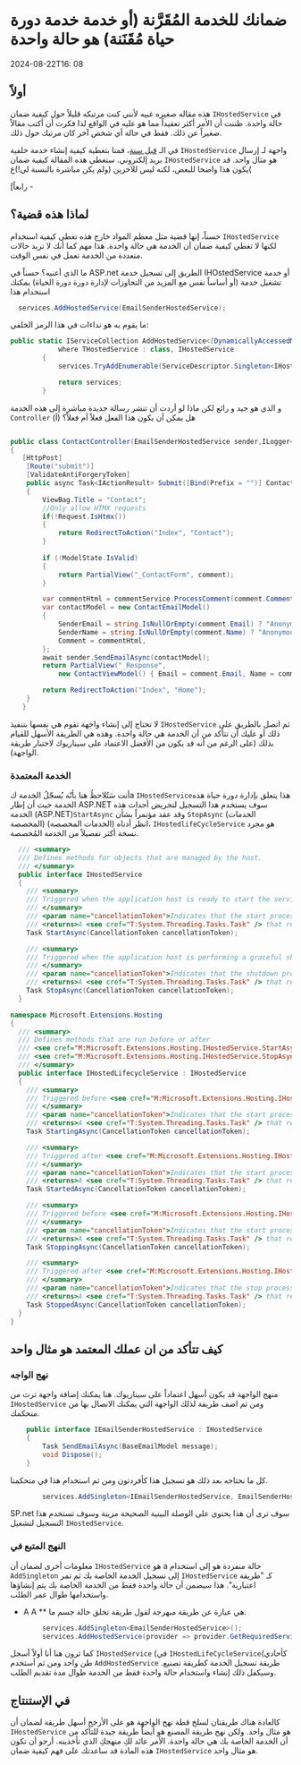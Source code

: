 # ضمانك للخدمة المُقَرَّنة (أو خدمة خدمة دورة حياة مُقَنَنة) هو حالة واحدة

<!--category-- ASP.NET -->
<datetime class="hidden">2024-08-22T16: 08</datetime>

## أولاً

هذه مقاله صغيره غبيه لأنني كنت مرتبكه قليلاً حول كيفية ضمان `IHostedService` في حالة واحدة. ظننت أن الأمر أكثر تعقيداً مما هو عليه في الواقع لذا فكرت أن أكتب مقالاً صغيراً عن ذلك. فقط في حالة أي شخص آخر كان مرتبك حول ذلك.

في الـ [قبل سنة](/blog/addingasyncsendingforemails)، قمنا بتغطية كيفية إنشاء خدمة خلفية `IHostedService` واجهة لـ إرسال بريد إلكتروني. ستغطي هذه المقالة كيفية ضمان `IHostedService` هو مثال واحد.
قد يكون هذا واضحا للبعض، لكنه ليس للآخرين (ولم يكن مباشرة بالنسبة لي!)ع(

[رابعاً -

## لماذا هذه قضية؟

حسناً، إنها قضية مثل معظم المواد خارج هذه تغطي كيفية استخدام `IHostedService` لكنها لا تغطي كيفية ضمان أن الخدمة هي حالة واحدة. هذا مهم كما أنك لا تريد حالات متعددة من الخدمة تعمل في نفس الوقت.

ما الذي أعنيه؟ حسناً في ASP.net الطريق إلى تسجيل خدمة IHOstedService أو خدمة تشغيل خدمة (أو أساساً نفس مع المزيد من التجاوزات لإدارة دورة دورة الحياة) يمكنك استخدام هذا

```csharp
  services.AddHostedService(EmailSenderHostedService);
```

ما يقوم به هو نداءات في هذا الرمز الخلفي:

```csharp
public static IServiceCollection AddHostedService<[DynamicallyAccessedMembers(DynamicallyAccessedMemberTypes.PublicConstructors)] THostedService>(this IServiceCollection services)
            where THostedService : class, IHostedService
        {
            services.TryAddEnumerable(ServiceDescriptor.Singleton<IHostedService, THostedService>());

            return services;
        }

```

و الذي هو جيد و رائع لكن ماذا لو أردت أن تنشر رسالة جديدة مباشرة إلى هذه الخدمة `Controller` (أ) هل يمكن أن يكون هذا الفعل فعلاً أم فعلاً؟

```csharp

public class ContactController(EmailSenderHostedService sender,ILogger<BaseController> logger) ...
{
   [HttpPost]
    [Route("submit")]
    [ValidateAntiForgeryToken]
    public async Task<IActionResult> Submit([Bind(Prefix = "")] ContactViewModel comment)
    {
        ViewBag.Title = "Contact";
        //Only allow HTMX requests
        if(!Request.IsHtmx())
        {
            return RedirectToAction("Index", "Contact");
        }
      
        if (!ModelState.IsValid)
        {
            return PartialView("_ContactForm", comment);
        }

        var commentHtml = commentService.ProcessComment(comment.Comment);
        var contactModel = new ContactEmailModel()
        {
            SenderEmail = string.IsNullOrEmpty(comment.Email) ? "Anonymous" : comment.Email,
            SenderName = string.IsNullOrEmpty(comment.Name) ? "Anonymous" : comment.Name,
            Comment = commentHtml,
        };
        await sender.SendEmailAsync(contactModel);
        return PartialView("_Response",
            new ContactViewModel() { Email = comment.Email, Name = comment.Name, Comment = commentHtml });

        return RedirectToAction("Index", "Home");
    }
   }
```

لا تحتاج إلى إنشاء واجهة تقوم هي نفسها بتنفيذ `IHostedService` ثم اتصل بالطريق على ذلك أو عليك أن تتأكد من أن الخدمة هي حالة واحدة. وهذه هي الطريقة الأسهل للقيام بذلك (على الرغم من أنه قد يكون من الأفضل الاعتماد على سيناريوك لاختبار طريقة الواجهة).

### الخدمة المعتمدة

أنت سَتُلاحظُ هنا بأنّه يُسجّلُ الخدمة كa `IHostedService`هذا يتعلق بإدارة دورة حياة هذه الخدمة حيث أن إطار ASP.NET سوف يستخدم هذا التسجيل لتحريض أحداث هذه الخدمة (ASP.NET)`StartAsync` وقد عقد مؤتمراً بشأن `StopAsync` (الخدمات المخصصة) (الخدمات المخصصة) انظر أدناه، `IHostedlifeCycleService` هو مجرد نسخة أكثر تفصيلاً من الخدمة المُخصصة.

```csharp
  /// <summary>
  /// Defines methods for objects that are managed by the host.
  /// </summary>
  public interface IHostedService
  {
    /// <summary>
    /// Triggered when the application host is ready to start the service.
    /// </summary>
    /// <param name="cancellationToken">Indicates that the start process has been aborted.</param>
    /// <returns>A <see cref="T:System.Threading.Tasks.Task" /> that represents the asynchronous Start operation.</returns>
    Task StartAsync(CancellationToken cancellationToken);

    /// <summary>
    /// Triggered when the application host is performing a graceful shutdown.
    /// </summary>
    /// <param name="cancellationToken">Indicates that the shutdown process should no longer be graceful.</param>
    /// <returns>A <see cref="T:System.Threading.Tasks.Task" /> that represents the asynchronous Stop operation.</returns>
    Task StopAsync(CancellationToken cancellationToken);
  }

namespace Microsoft.Extensions.Hosting
{
  /// <summary>
  /// Defines methods that are run before or after
  /// <see cref="M:Microsoft.Extensions.Hosting.IHostedService.StartAsync(System.Threading.CancellationToken)" /> and
  /// <see cref="M:Microsoft.Extensions.Hosting.IHostedService.StopAsync(System.Threading.CancellationToken)" />.
  /// </summary>
  public interface IHostedLifecycleService : IHostedService
  {
    /// <summary>
    /// Triggered before <see cref="M:Microsoft.Extensions.Hosting.IHostedService.StartAsync(System.Threading.CancellationToken)" />.
    /// </summary>
    /// <param name="cancellationToken">Indicates that the start process has been aborted.</param>
    /// <returns>A <see cref="T:System.Threading.Tasks.Task" /> that represents the asynchronous operation.</returns>
    Task StartingAsync(CancellationToken cancellationToken);

    /// <summary>
    /// Triggered after <see cref="M:Microsoft.Extensions.Hosting.IHostedService.StartAsync(System.Threading.CancellationToken)" />.
    /// </summary>
    /// <param name="cancellationToken">Indicates that the start process has been aborted.</param>
    /// <returns>A <see cref="T:System.Threading.Tasks.Task" /> that represents the asynchronous operation.</returns>
    Task StartedAsync(CancellationToken cancellationToken);

    /// <summary>
    /// Triggered before <see cref="M:Microsoft.Extensions.Hosting.IHostedService.StopAsync(System.Threading.CancellationToken)" />.
    /// </summary>
    /// <param name="cancellationToken">Indicates that the start process has been aborted.</param>
    /// <returns>A <see cref="T:System.Threading.Tasks.Task" /> that represents the asynchronous operation.</returns>
    Task StoppingAsync(CancellationToken cancellationToken);

    /// <summary>
    /// Triggered after <see cref="M:Microsoft.Extensions.Hosting.IHostedService.StopAsync(System.Threading.CancellationToken)" />.
    /// </summary>
    /// <param name="cancellationToken">Indicates that the stop process has been aborted.</param>
    /// <returns>A <see cref="T:System.Threading.Tasks.Task" /> that represents the asynchronous operation.</returns>
    Task StoppedAsync(CancellationToken cancellationToken);
  }
}
```

## كيف تتأكد من ان عملك المعتمد هو مثال واحد

### نهج الواجه

منهج الواجهة قد يكون أسهل اعتماداً على سيناريوك. هنا يمكنك إضافة واجهة ترث من `IHostedService` ومن ثم اضف طريقة لذلك الواجهة التي يمكنك الاتصال بها من متحكمك.

```csharp
    public interface IEmailSenderHostedService : IHostedService
    {
        Task SendEmailAsync(BaseEmailModel message);
        void Dispose();
    }
```

كل ما نحتاجه بعد ذلك هو تسجيل هذا كأفردتون ومن ثم استخدام هذا في متحكمنا.

```csharp
        services.AddSingleton<IEmailSenderHostedService, EmailSenderHostedService>();
```

SP.net سوف ترى أن هذا يحتوي على الوصلة البينية الصحيحة مزينة وسوف تستخدم هذا التسجيل لتشغيل `IHostedService`.

### النهج المتبع في

معلومات أخرى لضمان أن `IHostedService` هو a حالة منفردة هو إلى استخدام `AddSingleton` إلى تسجيل الخدمة الخاصة بك ثم تمر `IHostedService` كـ "طريقة اعتبارية". هذا سيضمن أن حالة واحدة فقط من الخدمة الخاصة بك يتم إنشاؤها واستخدامها طوال عمر الطلب.

* A A ** هي عبارة عن طريقة مبهرجة لقول طريقة تخلق حالة جسم ما.

```csharp
        services.AddSingleton<EmailSenderHostedService>();
        services.AddHostedService(provider => provider.GetRequiredService<EmailSenderHostedService>());
```

كما ترون هنا أنا أولاً أسجل `IHostedService` (في `IHostedLifeCycleService`(كأحادي طن واحد ومن ثم أستخدم `AddHostedService` طريقة تسجيل الخدمة كطريقة تصنيع. وسيكفل ذلك إنشاء واستخدام حالة واحدة فقط من الخدمة طوال مدة تقديم الطلب.

## في الإستنتاج

كالعادة هناك طريقتان لسلخ قطة نهج الواجهة هو على الأرجح أسهل طريقة لضمان أن `IHostedService` هو مثال واحد. ولكن نهج طريقة المصنع هو أيضاً طريقة جيدة للتأكد من أن الخدمة الخاصة بك هي حالة واحدة. الأمر عائد لكِ منهجكِ الذي تأخذينه. أرجو أن تكون هذه المادة قد ساعدتك على فهم كيفية ضمان `IHostedService` هو مثال واحد.